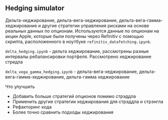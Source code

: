 ## Hedging simulator

Дельта-хеджирование, дельта-вега-хеджирование, дельта-вега-гамма-хеджирование и другие стратегии управления рисками на основе реальных данных по опционам. Используются данные по опционам на акции Apple, которые были получены через Refinitiv с помощью скрипта, расположенного в ноутбуке ```refinitiv_datafetching.ipynb```.

```delta_hedging.ipynb``` - дельта хеджирование, рассмотрены разные интервалы ребалансировки портфеля. Рассмотрено хеджирование стредла

```delta_vega_gamma_hedging.ipynb``` - дельта-вега-хеджирование, дельта-вега-гамма-хеджирование, дельта-гамма хеджирование

Что улучшить

* Добавить больше стратегий опционов помимо стрэддла
* Применить другие стратегии хеджирования для стрэддла и стрэнгла
* Рефакторинг кода
* Более точно сравнить подходы хеджирования
